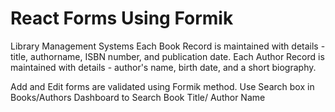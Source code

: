 # React Forms Using Formik
Library Management Systems
    Each Book Record is maintained with details - title, authorname, ISBN number, and publication date.
    Each Author Record is maintained with details - author's name, birth date, and a short biography.

Add and Edit forms are validated using Formik method.
Use Search box in Books/Authors Dashboard to Search Book Title/ Author Name